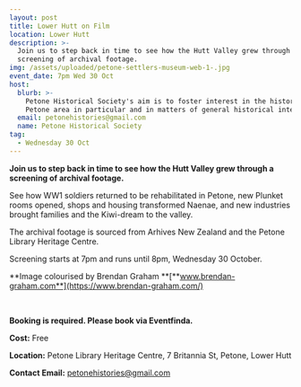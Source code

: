```yaml
---
layout: post
title: Lower Hutt on Film
location: Lower Hutt
description: >-
  Join us to step back in time to see how the Hutt Valley grew through a
  screening of archival footage. 
img: /assets/uploaded/petone-settlers-museum-web-1-.jpg
event_date: 7pm Wed 30 Oct
host:
  blurb: >-
    Petone Historical Society's aim is to foster interest in the history of the
    Petone area in particular and in matters of general historical interest.
  email: petonehistories@gmail.com
  name: Petone Historical Society
tag:
  - Wednesday 30 Oct
---
```

**Join us to step back in time to see how the Hutt Valley grew through a screening of archival footage.** 

See how WW1 soldiers returned to be rehabilitated in Petone, new Plunket rooms opened, shops and housing transformed Naenae, and new industries brought families and the Kiwi-dream to the valley. 

The archival footage is sourced from Arhives New Zealand and the Petone Library Heritage Centre. 

Screening starts at 7pm and runs until 8pm, Wednesday 30 October.

**Image colourised by 
Brendan Graham **[**www.brendan-graham.com**](https://www.brendan-graham.com/)

<br>

**Booking is required. Please book via Eventfinda.**

**Cost:** Free

**Location:** Petone Library Heritage Centre, 7 Britannia St, Petone, Lower Hutt

**Contact Email:** petonehistories@gmail.com
